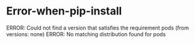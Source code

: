 # Error-when-pip-install
 ERROR: Could not find a version that satisfies the requirement pods (from versions: none) ERROR: No matching distribution found for pods
